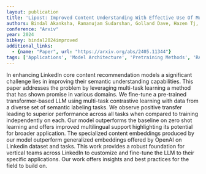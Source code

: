 ```yaml
---
layout: publication
title: 'Lipost: Improved Content Understanding With Effective Use Of Multi-task Contrastive Learning'
authors: Bindal Akanksha, Ramanujam Sudarshan, Golland Dave, Hazen Tj, Jiang Tina, Zhang Fengyu, Yan Peng
conference: "Arxiv"
year: 2024
bibkey: bindal2024improved
additional_links:
  - {name: "Paper", url: "https://arxiv.org/abs/2405.11344"}
tags: ['Applications', 'Model Architecture', 'Pretraining Methods', 'RAG', 'Reinforcement Learning', 'Training Techniques', 'Transformer']
---
```

In enhancing LinkedIn core content recommendation models a significant challenge lies in improving their semantic understanding capabilities. This paper addresses the problem by leveraging multi-task learning a method that has shown promise in various domains. We fine-tune a pre-trained transformer-based LLM using multi-task contrastive learning with data from a diverse set of semantic labeling tasks. We observe positive transfer leading to superior performance across all tasks when compared to training independently on each. Our model outperforms the baseline on zero shot learning and offers improved multilingual support highlighting its potential for broader application. The specialized content embeddings produced by our model outperform generalized embeddings offered by OpenAI on Linkedin dataset and tasks. This work provides a robust foundation for vertical teams across LinkedIn to customize and fine-tune the LLM to their specific applications. Our work offers insights and best practices for the field to build on.
